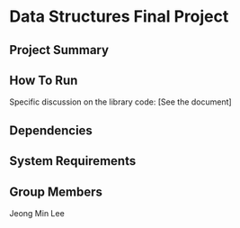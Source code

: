 # Data Structures Final Project

## Project Summary




## How To Run

Specific discussion on the library code: [See the document]


## Dependencies




## System Requirements




## Group Members

Jeong Min Lee
